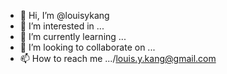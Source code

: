 - 👋 Hi, I’m @louisykang
- 👀 I’m interested in ...
- 🌱 I’m currently learning ...
- 💞️ I’m looking to collaborate on ...
- 📫 How to reach me .../louis.y.kang@gmail.com

<!---
louisykang/louisykang is a ✨ special ✨ repository because its `README.md` (this file) appears on your GitHub profile.
You can click the Preview link to take a look at your changes.
--->
